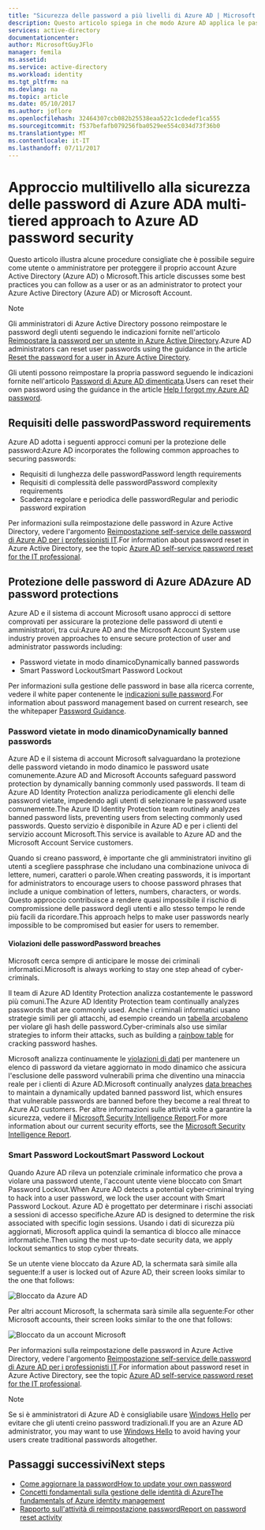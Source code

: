 ```yaml
---
title: "Sicurezza delle password a più livelli di Azure AD | Microsoft Docs"
description: Questo articolo spiega in che modo Azure AD applica le password complesse e protegge le password degli utenti dai criminali informatici.
services: active-directory
documentationcenter: 
author: MicrosoftGuyJFlo
manager: femila
ms.assetid: 
ms.service: active-directory
ms.workload: identity
ms.tgt_pltfrm: na
ms.devlang: na
ms.topic: article
ms.date: 05/10/2017
ms.author: joflore
ms.openlocfilehash: 32464307ccb082b25538eaa522c1cdedef1ca555
ms.sourcegitcommit: f537befafb079256fba0529ee554c034d73f36b0
ms.translationtype: MT
ms.contentlocale: it-IT
ms.lasthandoff: 07/11/2017
---
```

# <a name="a-multi-tiered-approach-to-azure-ad-password-security"></a><span data-ttu-id="ac17a-103">Approccio multilivello alla sicurezza delle password di Azure AD</span><span class="sxs-lookup"><span data-stu-id="ac17a-103">A multi-tiered approach to Azure AD password security</span></span>

<span data-ttu-id="ac17a-104">Questo articolo illustra alcune procedure consigliate che è possibile seguire come utente o amministratore per proteggere il proprio account Azure Active Directory (Azure AD) o Microsoft.</span><span class="sxs-lookup"><span data-stu-id="ac17a-104">This article discusses some best practices you can follow as a user or as an administrator to protect your Azure Active Directory (Azure AD) or Microsoft Account.</span></span>

 > [!NOTE]
 > <span data-ttu-id="ac17a-105">Gli amministratori di Azure Active Directory possono reimpostare le password degli utenti seguendo le indicazioni fornite nell'articolo [Reimpostare la password per un utente in Azure Active Directory](active-directory-users-reset-password-azure-portal.md).</span><span class="sxs-lookup"><span data-stu-id="ac17a-105">Azure AD administrators can reset user passwords using the guidance in the article [Reset the password for a user in Azure Active Directory](active-directory-users-reset-password-azure-portal.md).</span></span>
 >
 > <span data-ttu-id="ac17a-106">Gli utenti possono reimpostare la propria password seguendo le indicazioni fornite nell'articolo [Password di Azure AD dimenticata](active-directory-passwords-update-your-own-password.md).</span><span class="sxs-lookup"><span data-stu-id="ac17a-106">Users can reset their own password using the guidance in the article [Help I forgot my Azure AD password](active-directory-passwords-update-your-own-password.md).</span></span>
 >

## <a name="password-requirements"></a><span data-ttu-id="ac17a-107">Requisiti delle password</span><span class="sxs-lookup"><span data-stu-id="ac17a-107">Password requirements</span></span>

<span data-ttu-id="ac17a-108">Azure AD adotta i seguenti approcci comuni per la protezione delle password:</span><span class="sxs-lookup"><span data-stu-id="ac17a-108">Azure AD incorporates the following common approaches to securing passwords:</span></span>

* <span data-ttu-id="ac17a-109">Requisiti di lunghezza delle password</span><span class="sxs-lookup"><span data-stu-id="ac17a-109">Password length requirements</span></span>
* <span data-ttu-id="ac17a-110">Requisiti di complessità delle password</span><span class="sxs-lookup"><span data-stu-id="ac17a-110">Password complexity requirements</span></span>
* <span data-ttu-id="ac17a-111">Scadenza regolare e periodica delle password</span><span class="sxs-lookup"><span data-stu-id="ac17a-111">Regular and periodic password expiration</span></span>

<span data-ttu-id="ac17a-112">Per informazioni sulla reimpostazione delle password in Azure Active Directory, vedere l'argomento [Reimpostazione self-service delle password di Azure AD per i professionisti IT](active-directory-passwords.md).</span><span class="sxs-lookup"><span data-stu-id="ac17a-112">For information about password reset in Azure Active Directory, see the topic [Azure AD self-service password reset for the IT professional](active-directory-passwords.md).</span></span>

## <a name="azure-ad-password-protections"></a><span data-ttu-id="ac17a-113">Protezione delle password di Azure AD</span><span class="sxs-lookup"><span data-stu-id="ac17a-113">Azure AD password protections</span></span>

<span data-ttu-id="ac17a-114">Azure AD e il sistema di account Microsoft usano approcci di settore comprovati per assicurare la protezione delle password di utenti e amministratori, tra cui:</span><span class="sxs-lookup"><span data-stu-id="ac17a-114">Azure AD and the Microsoft Account System use industry proven approaches to ensure secure protection of user and administrator passwords including:</span></span>

* <span data-ttu-id="ac17a-115">Password vietate in modo dinamico</span><span class="sxs-lookup"><span data-stu-id="ac17a-115">Dynamically banned passwords</span></span>
* <span data-ttu-id="ac17a-116">Smart Password Lockout</span><span class="sxs-lookup"><span data-stu-id="ac17a-116">Smart Password Lockout</span></span>

<span data-ttu-id="ac17a-117">Per informazioni sulla gestione delle password in base alla ricerca corrente, vedere il white paper contenente le [indicazioni sulle password](http://aka.ms/passwordguidance).</span><span class="sxs-lookup"><span data-stu-id="ac17a-117">For information about password management based on current research, see the whitepaper [Password Guidance](http://aka.ms/passwordguidance).</span></span>

### <a name="dynamically-banned-passwords"></a><span data-ttu-id="ac17a-118">Password vietate in modo dinamico</span><span class="sxs-lookup"><span data-stu-id="ac17a-118">Dynamically banned passwords</span></span>

<span data-ttu-id="ac17a-119">Azure AD e il sistema di account Microsoft salvaguardano la protezione delle password vietando in modo dinamico le password usate comunemente.</span><span class="sxs-lookup"><span data-stu-id="ac17a-119">Azure AD and Microsoft Accounts safeguard password protection by dynamically banning commonly used passwords.</span></span> <span data-ttu-id="ac17a-120">Il team di Azure AD Identity Protection analizza periodicamente gli elenchi delle password vietate, impedendo agli utenti di selezionare le password usate comunemente.</span><span class="sxs-lookup"><span data-stu-id="ac17a-120">The Azure ID Identity Protection team routinely analyzes banned password lists, preventing users from selecting commonly used passwords.</span></span> <span data-ttu-id="ac17a-121">Questo servizio è disponibile in Azure AD e per i clienti del servizio account Microsoft.</span><span class="sxs-lookup"><span data-stu-id="ac17a-121">This service is available to Azure AD and the Microsoft Account Service customers.</span></span>

<span data-ttu-id="ac17a-122">Quando si creano password, è importante che gli amministratori invitino gli utenti a scegliere passphrase che includano una combinazione univoca di lettere, numeri, caratteri o parole.</span><span class="sxs-lookup"><span data-stu-id="ac17a-122">When creating passwords, it is important for administrators to encourage users to choose password phrases that include a unique combination of letters, numbers, characters, or words.</span></span> <span data-ttu-id="ac17a-123">Questo approccio contribuisce a rendere quasi impossibile il rischio di compromissione delle password degli utenti e allo stesso tempo le rende più facili da ricordare.</span><span class="sxs-lookup"><span data-stu-id="ac17a-123">This approach helps to make user passwords nearly impossible to be compromised but easier for users to remember.</span></span>

#### <a name="password-breaches"></a><span data-ttu-id="ac17a-124">Violazioni delle password</span><span class="sxs-lookup"><span data-stu-id="ac17a-124">Password breaches</span></span>

<span data-ttu-id="ac17a-125">Microsoft cerca sempre di anticipare le mosse dei criminali informatici.</span><span class="sxs-lookup"><span data-stu-id="ac17a-125">Microsoft is always working to stay one step ahead of cyber-criminals.</span></span>

<span data-ttu-id="ac17a-126">Il team di Azure AD Identity Protection analizza costantemente le password più comuni.</span><span class="sxs-lookup"><span data-stu-id="ac17a-126">The Azure AD Identity Protection team continually analyzes passwords that are commonly used.</span></span> <span data-ttu-id="ac17a-127">Anche i criminali informatici usano strategie simili per gli attacchi, ad esempio creando un [tabella arcobaleno](https://en.wikipedia.org/wiki/Rainbow_table) per violare gli hash delle password.</span><span class="sxs-lookup"><span data-stu-id="ac17a-127">Cyber-criminals also use similar strategies to inform their attacks, such as building a [rainbow table](https://en.wikipedia.org/wiki/Rainbow_table) for cracking password hashes.</span></span>

<span data-ttu-id="ac17a-128">Microsoft analizza continuamente le [violazioni di dati](https://www.privacyrights.org/data-breaches) per mantenere un elenco di password da vietare aggiornato in modo dinamico che assicura l'esclusione delle password vulnerabili prima che diventino una minaccia reale per i clienti di Azure AD.</span><span class="sxs-lookup"><span data-stu-id="ac17a-128">Microsoft continually analyzes [data breaches](https://www.privacyrights.org/data-breaches) to maintain a dynamically updated banned password list, which ensures that vulnerable passwords are banned before they become a real threat to Azure AD customers.</span></span> <span data-ttu-id="ac17a-129">Per altre informazioni sulle attività volte a garantire la sicurezza, vedere il [Microsoft Security Intelligence Report](https://www.microsoft.com/security/sir/default.aspx).</span><span class="sxs-lookup"><span data-stu-id="ac17a-129">For more information about our current security efforts, see the [Microsoft Security Intelligence Report](https://www.microsoft.com/security/sir/default.aspx).</span></span>

### <a name="smart-password-lockout"></a><span data-ttu-id="ac17a-130">Smart Password Lockout</span><span class="sxs-lookup"><span data-stu-id="ac17a-130">Smart Password Lockout</span></span>

<span data-ttu-id="ac17a-131">Quando Azure AD rileva un potenziale criminale informatico che prova a violare una password utente, l'account utente viene bloccato con Smart Password Lockout.</span><span class="sxs-lookup"><span data-stu-id="ac17a-131">When Azure AD detects a potential cyber-criminal trying to hack into a user password, we lock the user account with Smart Password Lockout.</span></span> <span data-ttu-id="ac17a-132">Azure AD è progettato per determinare i rischi associati a sessioni di accesso specifiche.</span><span class="sxs-lookup"><span data-stu-id="ac17a-132">Azure AD is designed to determine the risk associated with specific login sessions.</span></span> <span data-ttu-id="ac17a-133">Usando i dati di sicurezza più aggiornati, Microsoft applica quindi la semantica di blocco alle minacce informatiche.</span><span class="sxs-lookup"><span data-stu-id="ac17a-133">Then using the most up-to-date security data, we apply lockout semantics to stop cyber threats.</span></span>

<span data-ttu-id="ac17a-134">Se un utente viene bloccato da Azure AD, la schermata sarà simile alla seguente:</span><span class="sxs-lookup"><span data-stu-id="ac17a-134">If a user is locked out of Azure AD, their screen looks similar to the one that follows:</span></span>

  ![Bloccato da Azure AD](./media/active-directory-secure-passwords/locked-out-azuread.png)

<span data-ttu-id="ac17a-136">Per altri account Microsoft, la schermata sarà simile alla seguente:</span><span class="sxs-lookup"><span data-stu-id="ac17a-136">For other Microsoft accounts, their screen looks similar to the one that follows:</span></span>

  ![Bloccato da un account Microsoft](./media/active-directory-secure-passwords/locked-out-ms-accounts.png)

<span data-ttu-id="ac17a-138">Per informazioni sulla reimpostazione delle password in Azure Active Directory, vedere l'argomento [Reimpostazione self-service delle password di Azure AD per i professionisti IT](active-directory-passwords.md).</span><span class="sxs-lookup"><span data-stu-id="ac17a-138">For information about password reset in Azure Active Directory, see the topic [Azure AD self-service password reset for the IT professional](active-directory-passwords.md).</span></span>

  >[!NOTE]
  ><span data-ttu-id="ac17a-139">Se si è amministratori di Azure AD è consigliabile usare [Windows Hello](https://www.microsoft.com/windows/windows-hello) per evitare che gli utenti creino password tradizionali.</span><span class="sxs-lookup"><span data-stu-id="ac17a-139">If you are an Azure AD administrator, you may want to use [Windows Hello](https://www.microsoft.com/windows/windows-hello) to avoid having your users create traditional passwords altogether.</span></span>
  >

## <a name="next-steps"></a><span data-ttu-id="ac17a-140">Passaggi successivi</span><span class="sxs-lookup"><span data-stu-id="ac17a-140">Next steps</span></span>

* [<span data-ttu-id="ac17a-141">Come aggiornare la password</span><span class="sxs-lookup"><span data-stu-id="ac17a-141">How to update your own password</span></span>](active-directory-passwords-update-your-own-password.md)
* [<span data-ttu-id="ac17a-142">Concetti fondamentali sulla gestione delle identità di Azure</span><span class="sxs-lookup"><span data-stu-id="ac17a-142">The fundamentals of Azure identity management</span></span>](fundamentals-identity.md)
* [<span data-ttu-id="ac17a-143">Rapporto sull'attività di reimpostazione password</span><span class="sxs-lookup"><span data-stu-id="ac17a-143">Report on password reset activity</span></span>](active-directory-passwords-reporting.md)


